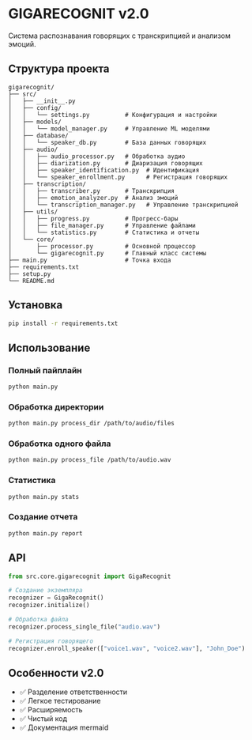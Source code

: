 # GIGARECOGNIT v2.0

Система распознавания говорящих с транскрипцией и анализом эмоций.

## Структура проекта

```
gigarecognit/
├── src/
│   ├── __init__.py
│   ├── config/
│   │   └── settings.py          # Конфигурация и настройки
│   ├── models/
│   │   └── model_manager.py     # Управление ML моделями
│   ├── database/
│   │   └── speaker_db.py        # База данных говорящих
│   ├── audio/
│   │   ├── audio_processor.py   # Обработка аудио
│   │   ├── diarization.py       # Диаризация говорящих
│   │   ├── speaker_identification.py  # Идентификация
│   │   └── speaker_enrollment.py      # Регистрация говорящих
│   ├── transcription/
│   │   ├── transcriber.py       # Транскрипция
│   │   ├── emotion_analyzer.py  # Анализ эмоций
│   │   └── transcription_manager.py   # Управление транскрипцией
│   ├── utils/
│   │   ├── progress.py          # Прогресс-бары
│   │   ├── file_manager.py      # Управление файлами
│   │   └── statistics.py        # Статистика и отчеты
│   └── core/
│       ├── processor.py         # Основной процессор
│       └── gigarecognit.py      # Главный класс системы
├── main.py                      # Точка входа
├── requirements.txt
├── setup.py
└── README.md
```

## Установка

```bash
pip install -r requirements.txt
```

## Использование

### Полный пайплайн
```bash
python main.py
```

### Обработка директории
```bash
python main.py process_dir /path/to/audio/files
```

### Обработка одного файла
```bash
python main.py process_file /path/to/audio.wav
```

### Статистика
```bash
python main.py stats
```

### Создание отчета
```bash
python main.py report
```

## API

```python
from src.core.gigarecognit import GigaRecognit

# Создание экземпляра
recognizer = GigaRecognit()
recognizer.initialize()

# Обработка файла
recognizer.process_single_file("audio.wav")

# Регистрация говорящего
recognizer.enroll_speaker(["voice1.wav", "voice2.wav"], "John_Doe")
```

## Особенности v2.0

- ✅ Разделение ответственности
- ✅ Легкое тестирование
- ✅ Расширяемость
- ✅ Чистый код
- ✅ Документация
mermaid